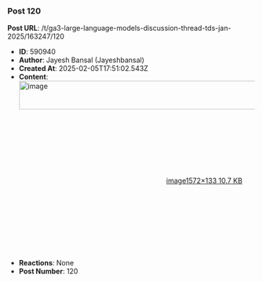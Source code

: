 ### Post 120
**Post URL**: /t/ga3-large-language-models-discussion-thread-tds-jan-2025/163247/120
- **ID**: 590940
- **Author**: Jayesh Bansal (Jayeshbansal)
- **Created At**: 2025-02-05T17:51:02.543Z
- **Content**:  
  <div class="lightbox-wrapper"><a class="lightbox" href="https://europe1.discourse-cdn.com/flex013/uploads/iitm/original/3X/6/7/678a64a541708b68c7166ffebef4fe986ff89e18.png" data-download-href="/uploads/short-url/eLXGuHi63PdnJqvbCVcs7QPqJIs.png?dl=1" title="image" rel="noopener nofollow ugc"><img src="https://europe1.discourse-cdn.com/flex013/uploads/iitm/optimized/3X/6/7/678a64a541708b68c7166ffebef4fe986ff89e18_2_690x58.png" alt="image" data-base62-sha1="eLXGuHi63PdnJqvbCVcs7QPqJIs" width="690" height="58" srcset="https://europe1.discourse-cdn.com/flex013/uploads/iitm/optimized/3X/6/7/678a64a541708b68c7166ffebef4fe986ff89e18_2_690x58.png, https://europe1.discourse-cdn.com/flex013/uploads/iitm/optimized/3X/6/7/678a64a541708b68c7166ffebef4fe986ff89e18_2_1035x87.png 1.5x, https://europe1.discourse-cdn.com/flex013/uploads/iitm/optimized/3X/6/7/678a64a541708b68c7166ffebef4fe986ff89e18_2_1380x116.png 2x" data-dominant-color="FBF7F7"><div class="meta"><svg class="fa d-icon d-icon-far-image svg-icon" aria-hidden="true"><use href="#far-image"></use></svg><span class="filename">image</span><span class="informations">1572×133 10.7 KB</span><svg class="fa d-icon d-icon-discourse-expand svg-icon" aria-hidden="true"><use href="#discourse-expand"></use></svg></div></a></div>
- **Reactions**: None
- **Post Number**: 120

